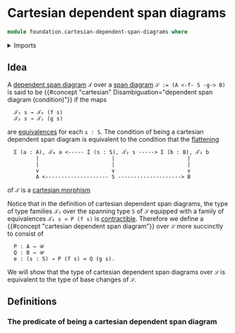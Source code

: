 # Cartesian dependent span diagrams

```agda
module foundation.cartesian-dependent-span-diagrams where
```

<details><summary>Imports</summary>

```agda

```

</details>

## Idea

A [dependent span diagram](foundation.dependent-span-diagrams.md) `𝒯` over a [span diagram](foundation.span-diagrams.md) `𝒮 := (A <-f- S -g-> B)` is said to be {{#concept "cartesian" Disambiguation="dependent span diagram (condition)"}} if the maps

```text
  𝒯₂ s → 𝒯₀ (f s)
  𝒯₂ s → 𝒯₁ (g s)
```

are [equivalences](foundation-core.equivalences.md) for each `s : S`. The condition of being a cartesian dependent span diagram is equivalent to the condition that the [flattening](foundation.flattening-dependent-span-diagrams.md)

```text
  Σ (a : A), 𝒯₀ a <----- Σ (s : S), 𝒯₂ s -----> Σ (b : B), 𝒯₁ b
         |                       |                       |
         |                       |                       |
         ∨                       ∨                       ∨
         A <-------------------- S --------------------> B
```

of `𝒯` is a [cartesian morphism](foundation.cartesian-morphisms-span-diagrams.md)

Notice that in the definition of cartesian dependent span diagrams, the type of type families `𝒯₂` over the spanning type `S` of `𝒮` equipped with a family of equivalences `𝒯₂ s ≃ P (f s)` is [contractible](foundation-core.contractible-types.md). Therefore we define a {{#concept "cartesian dependent span diagram"}} over `𝒮` more succinctly to consist of

```text
  P : A → 𝒰
  Q : B → 𝒰
  e : (s : S) → P (f s) ≃ Q (g s).
```

We will show that the type of cartesian dependent span diagrams over `𝒮` is equivalent to the type of base changes of `𝒮`.

## Definitions

### The predicate of being a cartesian dependent span diagram
